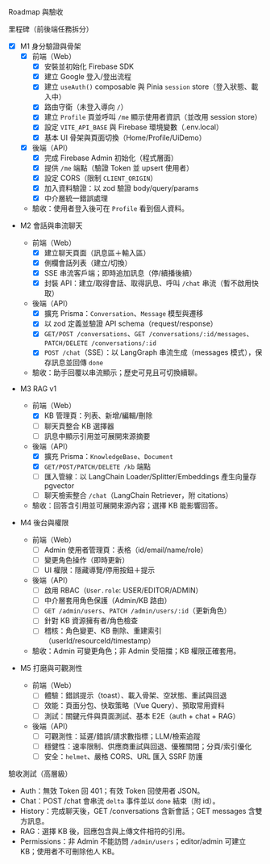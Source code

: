 Roadmap 與驗收

里程碑（前後端任務拆分）
- [x] M1 身分驗證與骨架
  - [x] 前端（Web）
    - [x] 安裝並初始化 Firebase SDK
    - [x] 建立 Google 登入/登出流程
    - [x] 建立 `useAuth()` composable 與 Pinia `session` store（登入狀態、載入中）
    - [x] 路由守衛（未登入導向 `/`）
    - [x] 建立 `Profile` 頁並呼叫 `/me` 顯示使用者資訊（並改用 session store）
    - [x] 設定 `VITE_API_BASE` 與 Firebase 環境變數（.env.local）
    - [x] 基本 UI 骨架與頁面切換（Home/Profile/UiDemo）
  - [x] 後端（API）
    - [x] 完成 Firebase Admin 初始化（程式層面）
    - [x] 提供 `/me` 端點（驗證 Token 並 upsert 使用者）
    - [x] 設定 CORS（限制 `CLIENT_ORIGIN`）
    - [x] 加入資料驗證：以 zod 驗證 body/query/params
    - [x] 中介層統一錯誤處理
  - 驗收：使用者登入後可在 `Profile` 看到個人資料。

- M2 會話與串流聊天
  - 前端（Web）
    - [x] 建立聊天頁面（訊息區＋輸入區）
    - [x] 側欄會話列表（建立/切換）
    - [x] SSE 串流客戶端；即時追加訊息（停/續播後續）
    - [x] 封裝 API：建立/取得會話、取得訊息、呼叫 `/chat` 串流（暫不啟用快取）
  - 後端（API）
    - [x] 擴充 Prisma：`Conversation`、`Message` 模型與遷移
    - [x] 以 zod 定義並驗證 API schema（request/response）
    - [x] `GET/POST /conversations`、`GET /conversations/:id/messages`、`PATCH/DELETE /conversations/:id`
    - [x] `POST /chat`（SSE）：以 LangGraph 串流生成（messages 模式），保存訊息並回傳 `done`
  - 驗收：助手回覆以串流顯示；歷史可見且可切換續聊。

- M3 RAG v1
  - 前端（Web）
    - [x] KB 管理頁：列表、新增/編輯/刪除
    - [ ] 聊天頁整合 KB 選擇器
    - [ ] 訊息中顯示引用並可展開來源摘要
  - 後端（API）
    - [x] 擴充 Prisma：`KnowledgeBase`、`Document`
    - [x] `GET/POST/PATCH/DELETE /kb` 端點
    - [ ] 匯入管線：以 LangChain Loader/Splitter/Embeddings 產生向量存 pgvector
    - [ ] 聊天檢索整合 `/chat`（LangChain Retriever，附 citations）
  - 驗收：回答含引用並可展開來源內容；選擇 KB 能影響回答。

- M4 後台與權限
  - 前端（Web）
    - [ ] Admin 使用者管理頁：表格（id/email/name/role）
    - [ ] 變更角色操作（即時更新）
    - [ ] UI 權限：隱藏導覽/停用按鈕＋提示
  - 後端（API）
    - [ ] 啟用 RBAC（`User.role`: USER/EDITOR/ADMIN）
    - [ ] 中介層套用角色保護（Admin/KB 路由）
    - [ ] `GET /admin/users`、`PATCH /admin/users/:id`（更新角色）
    - [ ] 針對 KB 資源擁有者/角色檢查
    - [ ] 稽核：角色變更、KB 刪除、重建索引（userId/resourceId/timestamp）
  - 驗收：Admin 可變更角色；非 Admin 受阻擋；KB 權限正確套用。

- M5 打磨與可觀測性
  - 前端（Web）
    - [ ] 體驗：錯誤提示（toast）、載入骨架、空狀態、重試與回退
    - [ ] 效能：頁面分包、快取策略（Vue Query）、預取常用資料
    - [ ] 測試：關鍵元件與頁面測試、基本 E2E（auth + chat + RAG）
  - 後端（API）
    - [ ] 可觀測性：延遲/錯誤/請求數指標；LLM/檢索追蹤
    - [ ] 穩健性：速率限制、供應商重試與回退、優雅關閉；分頁/索引優化
    - [ ] 安全：`helmet`、嚴格 CORS、URL 匯入 SSRF 防護

驗收測試（高層級）
- Auth：無效 Token 回 401；有效 Token 回使用者 JSON。
- Chat：POST /chat 會串流 `delta` 事件並以 `done` 結束（附 id）。
- History：完成聊天後，GET /conversations 含新會話；GET messages 含雙方訊息。
- RAG：選擇 KB 後，回應包含與上傳文件相符的引用。
- Permissions：非 Admin 不能訪問 `/admin/users`；editor/admin 可建立 KB；使用者不可刪除他人 KB。
